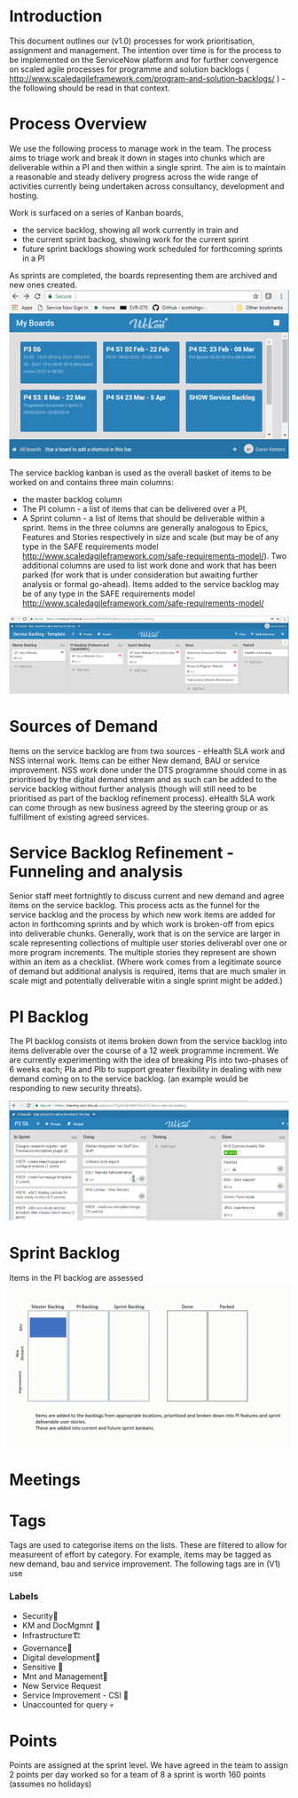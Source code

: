 # Introduction
This document outlines our (v1.0) processes for work prioritisation, assignment and management.
The intention over time is for the process to be implemented on the ServiceNow platform and for further convergence on scaled agile processes for programme and solution backlogs ( http://www.scaledagileframework.com/program-and-solution-backlogs/ ) - the following should be read in that context.

# Process Overview
We use the following process to manage work in the team. The process aims to triage work and break it down in stages into chunks which are deliverable within a PI and then within a single sprint. The aim is to maintain a reasonable and steady delivery progress across the wide range of activities currently being undertaken across consultancy, development and hosting.

Work is surfaced on a series of Kanban boards, 
* the service backlog, showing all work currently in train and 
* the current sprint backog, showing work for the current sprint
* future sprint backlogs showing work scheduled for forthcoming sprints in a PI

As sprints are completed, the boards representing them are archived and new ones created.
![Process Kanban](/Process%20Kanban.png)

The service backlog kanban is used as the overall basket of items to be worked on and contains three main columns:
* the master backlog column 
* The PI column - a list of items that can be delivered over a PI,
* A Sprint column - a list of items that should be deliverable within a sprint. 
Items in the three columns are generally analogous to Epics, Features and Stories respectively in size and scale (but may be of any type in the SAFE requirements model http://www.scaledagileframework.com/safe-requirements-model/). Two additional columns are used to list work done and work that has been parked (for work that is under consideration but awaiting further analysis or formal go-ahead).
Items added to the service backlog may be of any type in the SAFE requirements model http://www.scaledagileframework.com/safe-requirements-model/

![Service Backlog](/Service%20Backlog%20img1.png)

# Sources of Demand
Items on the service backlog are from two sources - eHealth SLA work and NSS internal work. Items can be either New demand, BAU or service improvement. NSS work done under the DTS programme should come in as prioritised by the digital demand stream and as such can be added to the service backlog without further analysis (though will still need to be prioritised as part of the backlog refinement process). eHealth SLA work can come through as new business agreed by the steering group or as fulfillment of existing agreed services.

# Service Backlog Refinement - Funneling and analysis
Senior staff meet fortnightly to discuss current and new demand and agree items on the service backlog. This process acts as the funnel for the service backlog and the process by which new work items are added for acton in forthcoming sprints and by which work is broken-off from epics into deliverable chunks. 
Generally, work that is on the service are larger in scale representing collections of multiple user stories deliverabl over one or more program increments. The multiple stories they represent are shown within an item as a checklist. 
(Where work comes from a legitimate source of demand but additional analysis is required, items that are much smaler in scale migt and potentially deliverable witin a single sprint might be added.)

# PI Backlog
The PI backlog consists ot items broken down from the service backlog into items deliverable over the course of a 12 week programme increment.
We are currently experimenting with the idea of breaking PIs into two-phases of 6 weeks each; PIa and PIb to support greater flexibility in dealing with new demand coming on to the service backlog. (an example would be responding to new security threats).

![Sprint Backlog](/Sprint%20Backlog%20img1.png)

# Sprint Backlog
Items in the PI backlog are assessed 


![Refinement process](/backlog%20refinement.gif)

# Meetings

# Tags
Tags are used to categorise items on the lists.
These are filtered to allow for measureent of effort by category. For example, items may be tagged as new demand, bau and service improvement. 
The following tags are in (V1) use

### Labels

* Security👮
* KM and DocMgmnt 📙
* Infrastructure🏗
* Governance🤴
* Digital development📳
* Sensitive 🤞
* Mnt and Management🚜
* New Service Request
* Service Improvement - CSI 🦄
* Unaccounted for query 💀


# Points
Points are assigned at the sprint level. We have agreed in the team to assign 2 points per day worked so for a team of 8 a sprint is worth 160 points (assumes no holidays)
 
